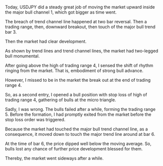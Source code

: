 Today, USDJPY did a steady great job of moving the market upward inside the major bull channel 1, which got bigger as time went.

The breach of trend channel line happened at two bar reversal. Then a trading range, then, downward breakout, then touch of the major bull trend bar 3.

Then the market had clear development.

As shown by trend lines and trend channel lines, the market had two-legged bull monumental.

After going above the high of trading range 4, I sensed the shift of rhythm ringing from the market. That is, embodiment of strong bull advance.

However, I missed to be in the market the break out at the end of trading range 4.

So, as a second entry, I opened a bull position with stop loss of high of trading range 4, gathering of bulls at the micro triangle.

Sadly, I was wrong. The bulls failed after a while, forming the trading range 5. Before the formation, I had promptly exited from the market before the stop loss order was triggered.

Because the market had touched the major bull trend channel line, as a consequence, it moved down to touch the major trend line around at bar 6.

At the time of bar 6, the price dipped well below the moving average. So, bulls lost any chance of further price development blessed for them.

Thereby, the market went sideways after a while.
